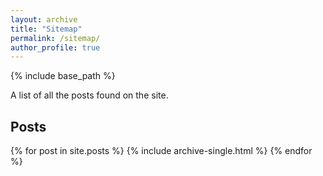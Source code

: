 ```yaml
---
layout: archive
title: "Sitemap"
permalink: /sitemap/
author_profile: true
---
```


{% include base_path %}

A list of all the posts found on the site.


<h2>Posts</h2>
{% for post in site.posts %}
  {% include archive-single.html %}
{% endfor %}


